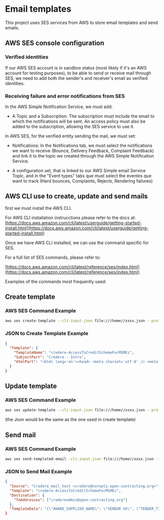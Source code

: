 # Email templates

This project uses SES services from AWS to store email templates and send emails.

## AWS SES console configuration

### Verified identities

If our AWS SES account is in sandbox status (most likely if it's an AWS account for testing purposes), to be able to send or receive mail through SES, we need to add both the sender's and receiver's email as verified identities.

### Receiving failure and error notifications from SES

In the AWS Simple Notification Service, we must add:

- A Topic and a Subscription. The subscription must include the email to which the notifications will be sent.
  An access policy must also be added to the subscription, allowing the SES service to use it.

In AWS SES, for the verified entity sending the mail, we must set:

- Notifications: In the Notifications tab, we must select the notifications we want to receive (Bounce, Delivery Feedback, Complaint Feedback) and link it to the topic we created through the AWS Simple Notification Service.

- A configuration set, that is linked to our AWS Simple email Service Topic, and in the "Event types" tabs que must select the eventes que want to track (Hard bounces, Complaints, Rejects, Rendering failures)

## AWS CLI use to create, update and send mails

first we must install the AWS CLI.

For AWS CLI installation instrucctions please refer to the docs at:
[https://docs.aws.amazon.com/cli/latest/userguide/getting-started-install.html](https://docs.aws.amazon.com/cli/latest/userguide/getting-started-install.html)

Once we have AWS CLI installed, we can use the command specific for SES.

For a full list of SES commands, please refer to:

[https://docs.aws.amazon.com/cli/latest/reference/ses/index.html](https://docs.aws.amazon.com/cli/latest/reference/ses/index.html)

Examples of the commands most frequently used:

## Create template

### AWS SES Command Example

```bash
aws ses create-template --cli-input-json file:///home//xxxx.json --profile credere-admin
```

### JSON to Create Template Example

```json
{
  "Template": {
    "TemplateName": "credere-AccessToCreditSchemeForMSMEs",
    "SubjectPart": "Credere - Intro",
    "HtmlPart": "<html lang='en'><head> <meta charset='utf-8' /> <meta name='viewport' content='width=device-width, initial-scale=1.0' /> <title>New Credit Application</title> </body></html>"
  }
}
```

## Update template

### AWS SES Command Example

```bash
aws ses update-template --cli-input-json file:///home//xxxx.json --profile credere-admin
```

(the Json would be the same as the one used in create template)

## Send mail

### AWS SES Command Example

```bash
aws ses send-templated-email -cli-input-json file:///home//xxxx.json --profile credere-admin
```

### JSON to Send Mail Example

```json
{
  "Source": "Credere_mail_test <credere@noreply.open-contracting.org>",
  "Template": "credere-AccessToCreditSchemeForMSMEs",
  "Destination": {
    "ToAddresses": ["credereadmin@open-contracting.org"]
  },
  "TemplateData": "{\"AWARD_SUPPLIER_NAME\": \"VENDOR XX\", \"TENDER_TITLE\": \"FOOD PROVIDER\""}"
}
```
